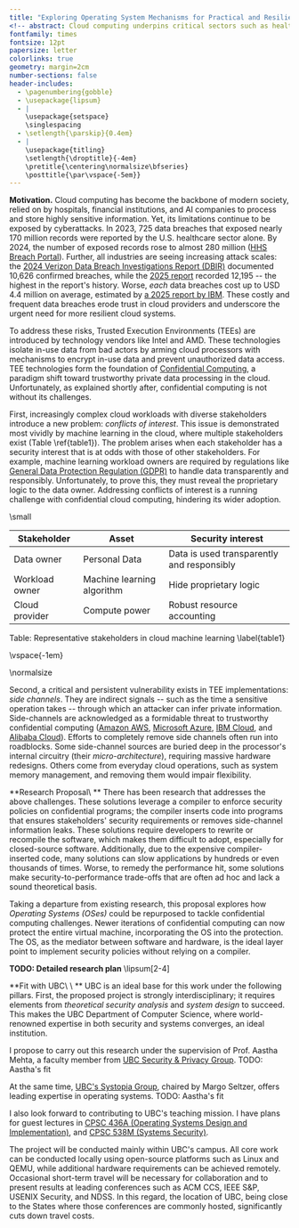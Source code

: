```yaml
---
title: "Exploring Operating System Mechanisms for Practical and Resilient Confidential Computing"
<!-- abstract: Cloud computing underpins critical sectors such as healthcare, finance, and AI, yet remains vulnerable to escalating cyberattacks. Recent advances in "confidential cloud computing" leverage hardware mechanisms to keep sensitive data encrypted and isolated even while it is being processed. However, these systems remain exposed to "side-channel attacks" -- techniques that infer secrets indirectly by observing the side-effects of computation. Existing approaches to mitigate such attacks either impose prohibitive performance costs, restrict practical deployment, or lack a strong theoretical foundation. This proposal explores new methods to make confidential cloud computing both resilient to side-channel attacks and practical to deploy, by combining insights from operating system design with models of how information leaks through complex systems. If successful, this work will enable practical adoption of side-channel protections in cloud and provide solid theoretical foundations to strengthen trust in confidential computing. -->
fontfamily: times
fontsize: 12pt
papersize: letter
colorlinks: true
geometry: margin=2cm
number-sections: false
header-includes:
  - \pagenumbering{gobble}
  - \usepackage{lipsum}
  - |
    \usepackage{setspace}
    \singlespacing
  - \setlength{\parskip}{0.4em}
  - |
    \usepackage{titling}
    \setlength{\droptitle}{-4em} 
    \pretitle{\centering\normalsize\bfseries}
    \posttitle{\par\vspace{-5em}}
---
```


**Motivation.** Cloud computing has become the backbone of modern society, relied on by hospitals, financial institutions, and AI companies to process and store highly sensitive information. Yet, its limitations continue to be exposed by cyberattacks. In 2023, 725 data breaches that exposed nearly 170 million records were reported by the U.S. healthcare sector alone. By 2024, the number of exposed records rose to almost 280 million ([HHS Breach Portal](https://ocrportal.hhs.gov/ocr/breach/breach_report.jsf)). Further, all industries are seeing increasing attack scales: the [2024 Verizon Data Breach Investigations Report (DBIR)](https://www.verizon.com/business/resources/reports/2024-dbir-data-breach-investigations-report.pdf) documented 10,626 confirmed breaches, while the [2025 report](https://www.verizon.com/business/resources/reports/2025-dbir-executive-summary.pdf) recorded 12,195 -- the highest in the report's history. Worse, _each_ data breaches cost up to USD 4.4 million on average, estimated by [a 2025 report by IBM](https://www.ibm.com/downloads/documents/us-en/131cf87b20b31c91). These costly and frequent data breaches erode trust in cloud providers and underscore the urgent need for more resilient cloud systems.




To address these risks, Trusted Execution Environments (TEEs) are introduced by technology vendors like Intel and AMD. These technologies isolate in-use data from bad actors by arming cloud processors with mechanisms to encrypt in-use data and prevent unauthorized data access. TEE technologies form the foundation of [Confidential Computing](https://blogs.nvidia.com/blog/what-is-confidential-computing/), a paradigm shift toward trustworthy private data processing in the cloud. Unfortunately, as explained shortly after, confidential computing is not without its challenges.

First, increasingly complex cloud workloads with diverse stakeholders introduce a new problem: _conflicts of interest_. This issue is demonstrated most vividly by machine learning in the cloud, where multiple stakeholders exist (Table \ref{table1}). The problem arises when each stakeholder has a security interest that is at odds with those of other stakeholders. For example, machine learning workload owners are required by regulations like [General Data Protection Regulation (GDPR)]() to handle data transparently and responsibly. Unfortunately, to prove this, they must reveal the proprietary logic to the data owner. Addressing conflicts of interest is a running challenge with confidential cloud computing, hindering its wider adoption.

\small

| Stakeholder    | Asset                      | Security interest                          |
| -------------- | -------------------------- | ------------------------------------------ |
| Data owner     | Personal Data              | Data is used transparently and responsibly |
| Workload owner | Machine learning algorithm | Hide proprietary logic                     |
| Cloud provider | Compute power              | Robust resource accounting                 |

Table: Representative stakeholders in cloud machine learning \label{table1}

\vspace{-1em}

\normalsize

Second, a critical and persistent vulnerability exists in TEE implementations: _side channels_. They are indirect signals -- such as the time a sensitive operation takes -- through which an attacker can infer private information. Side-channels are acknowledged as a formidable threat to trustworthy confidential computing ([Amazon AWS](https://docs.aws.amazon.com/whitepapers/latest/security-design-of-aws-nitro-system/the-ec2-approach-to-preventing-side-channels.html), [Microsoft Azure](https://www.microsoft.com/en-us/research/blog/preventing-side-channels-in-the-cloud/), [IBM Cloud](https://cloud.ibm.com/docs/vpc?topic=vpc-about-confidential-computing-vpc), and [Alibaba Cloud](https://www.alibabacloud.com/blog/599241)). Efforts to completely remove side channels often run into roadblocks. Some side-channel sources are buried deep in the processor's internal circuitry (their _micro-architecture_), requiring massive hardware redesigns. Others come from everyday cloud operations, such as system memory management, and removing them would impair flexibility.

**Research Proposal\ ** There has been research that addresses the above challenges. These solutions leverage a compiler to enforce security policies on confidential programs; the compiler inserts code into programs that ensures stakeholders' security requirements or removes side-channel information leaks. These solutions require developers to rewrite or recompile the software, which makes them difficult to adopt, especially for closed-source software. Additionally, due to the expensive compiler-inserted code, many solutions can slow applications by hundreds or even thousands of times. Worse, to remedy the performance hit, some solutions make security-to-performance trade-offs that are often ad hoc and lack a sound theoretical basis.

Taking a departure from existing research, this proposal explores how _Operating Systems (OSes)_ could be repurposed to tackle confidential computing challenges. Newer iterations of confidential computing can now protect the entire virtual machine, incorporating the OS into the protection. The OS, as the mediator between software and hardware, is the ideal layer point to implement security policies without relying on a compiler.

**TODO: Detailed research plan** \lipsum[2-4]

**Fit with UBC\ \ ** UBC is an ideal base for this work under the following pillars. First, the proposed project is strongly interdisciplinary; it requires elements from _theoretical security analysis_ and _system design_ to succeed. This makes the UBC Department of Computer Science, where world-renowned expertise in both security and systems converges, an ideal institution.

I propose to carry out this research under the supervision of Prof. Aastha Mehta, a faculty member from [UBC Security & Privacy Group](https://spg.cs.ubc.ca/). TODO: Aastha's fit

At the same time, [UBC's Systopia Group](https://systopia.cs.ubc.ca/), chaired by Margo Seltzer, offers leading expertise in operating systems. TODO: Aastha's fit

I also look forward to contributing to UBC's teaching mission. I have plans for guest lectures in [CPSC 436A (Operating Systems Design and Implementation)](https://tfjmp.org/UBC-CPSC-436A/), and [CPSC 538M (Systems Security)](https://aasthakm.github.io/courses/cpsc538m.html).

The project will be conducted mainly within UBC's campus. All core work can be conducted locally using open-source platforms such as Linux and QEMU, while additional hardware requirements can be achieved remotely. Occasional short-term travel will be necessary for collaboration and to present results at leading conferences such as ACM CCS, IEEE S&P, USENIX Security, and NDSS. In this regard, the location of UBC, being close to the States where those conferences are commonly hosted, significantly cuts down travel costs.
